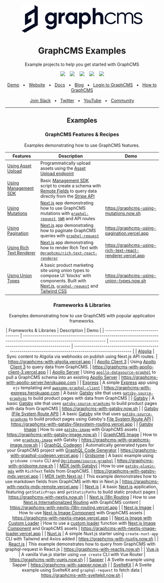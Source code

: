<div align="center">
  <img src="/assets/gcms-logo.svg" alt="GraphCMS" height="90" />
  <br>
  <h1>GraphCMS Examples</h1>
  <p align="center">Example projects to help you get started with GraphCMS</h4></p>
  <img src="https://img.shields.io/npm/v/gatsby" />
  <span>&nbsp;&nbsp;</span>
  <img src="https://img.shields.io/npm/dw/gatsby-source-graphcms" />
  <span>&nbsp;&nbsp;</span>
  <img src="https://img.shields.io/bundlephobia/min/react" />
  <span>&nbsp;&nbsp;</span>
  <img src="https://img.shields.io/npm/l/gatsby-source-graphcms" />
  <span>&nbsp;&nbsp;</span>
  <img src="https://img.shields.io/github/contributors/graphcms/gatsby-source-graphcms" />
  <br>
  <br>
  <a href="https://www.graphcms.com/">Demo</a>
  <span>&nbsp;&nbsp;•&nbsp;&nbsp;</span>
  <a href="https://www.graphcms.com/">Website</a>
  <span>&nbsp;&nbsp;•&nbsp;&nbsp;</span>
  <a href="https://www.graphcms.com/docs/">Docs</a>
  <span>&nbsp;&nbsp;•&nbsp;&nbsp;</span>
  <a href="https://www.graphcms.com/blog">Blog</a>
  <span>&nbsp;&nbsp;•&nbsp;&nbsp;</span>
  <a href="https://app.graphcms.com/">Login to GraphCMS</a>
  <span>&nbsp;&nbsp;•&nbsp;&nbsp;</span>
  <a href="https://www.graphcms.com">How to GraphCMS</a>
  <br>
  <br>
  <a href="https://www.graphcms.com/blog">Join Slack</a>
  <span>&nbsp;&nbsp;•&nbsp;&nbsp;</span>
  <a href="https://graphcms.com/community/">Twitter</a>
  <span>&nbsp;&nbsp;•&nbsp;&nbsp;</span>
  <a href="https://www.graphcms.com">YouTube</a>
  <span>&nbsp;&nbsp;•&nbsp;&nbsp;</span>
  <a href="https://graphcms.com/community/">Community</a>
  <br>
  <hr>

## Examples

### GraphCMS Features & Recipes

Examples demonstrating how to use GraphCMS features.

| Features                   | Description                                                                                                                                           | Demo                                                       |
| -------------------------- | ----------------------------------------------------------------------------------------------------------------------------------------------------- | ---------------------------------------------------------- |
| [Using Asset Upload]       | Programmatically upload assets using the [Asset Upload endpoint]                                                                                      |                                                            |
| [Using Management SDK]     | Basic [Management SDK] script to create a schema with [Remote Fields] to query data directly from the [Stripe API]                                    |                                                            |
| [Using Mutations]          | [Next.js] app demonstrating how to use GraphCMS mutations with [`graphql-request`], [`SWR`] and API routes                                            | https://graphcms-using-mutations.now.sh                    |
| [Using Pagination]         | [Next.js] app demonstrating how to paginate GraphCMS queries with [`graphql-request`]                                                                 | https://graphcms-using-pagination.vercel.app               |
| [Using Rich Text Renderer] | [Next.js] app demonstrating how to render Rich Text with [`@graphcms/rich-text-react-renderer`]                                                       | https://graphcms-using-rich-text-react-renderer.vercel.app |
| [Using Union Types]        | A basic product marketing site using union types to compose UI 'blocks' with components. Built with [Next.js], [`graphql-request`] and [Tailwind CSS] | https://graphcms-using-union-types.now.sh                  |

### Frameworks & Libraries

Examples demonstrating how to use GraphCMS with popular application
frameworks.

| Frameworks & Libraries             | Description                                                                                                              | Demo                                                       |
| ---------------------------------- | ------------------------------------------------------------------------------------------------------------------------ | ---------------------------------------------------------- | --------------------------------------------------------------------------------------------------------- |
| [Algolia]                          | Sync content to Algolia via webhooks on publish using Next.js API routes.                                                | https://graphcms-with-algolia.vercel.app                   |
| [Apollo Client 3][1]               | Using [Apollo Client 3] to query data from GraphCMS.                                                                     | https://graphcms-with-apollo-client-3.vercel.app           |
| [Apollo Server]                    | Using [`apollo-datasource-graphql`] to pull a GraphCMS schema into an existing [Apollo Server][2]                        | https://graphcms-with-apollo-server.herokuapp.com          |
| [Express][3]                       | A simple [Express] app using `ejs` templating and [`awesome-graphql-client`]                                             | https://graphcms-with-express.herokuapp.com                | A basic [Gatsby] site that uses [`gatsby-source-graphcms`] to build product pages with data from GraphCMS |
| [Gatsby][4]                        | A basic [Gatsby] site that uses [`gatsby-source-graphcms`] to build product pages with data from GraphCMS                | https://graphcms-with-gatsby.now.sh                        |
| [Gatsby (File System Route API)]   | A basic [Gatsby] site that uses [`gatsby-source-graphcms`] to build product pages using Gatsby's [File System Route API] | https://graphcms-with-gatsby-filesystem-routing.vercel.app |
| [Gatsby Image]                     | How to use [`gatsby-image`] with GraphCMS assets                                                                         | https://graphcms-with-gatsby-image.now.sh                  |
| [GraphCMS Image]                   | How to use [`graphcms-image`] with Gatsby                                                                                | https://graphcms-with-graphcms-image.now.sh                |
| [GraphQL Codegen]                  | Automatically generated types for your GraphCMS project with [GraphQL Code Generator]                                    | https://graphcms-with-graphql-codegen.vercel.app           |
| [Gridsome]                         | A basic example using `gridsome create` CLI and [`@gridsome/source-graphql`]                                             | https://graphcms-with-gridsome.now.sh                      |
| [MDX (with Gatsby)]                | How to use [`gatsby-plugin-mdx`] with `RichText` fields from GraphCMS.                                                   | https://graphcms-with-gatsby-mdx.vercel.app                |
| [MDX (with Next.js)]               | This example demonstrates how to use markdown fields from GraphCMS with `MDX` in Next.js                                 | https://graphcms-with-nextjs-mdx-remote.vercel.app         |
| [Next.js][5]                       | A basic [Next.js] application, featuring `getStaticProps` and `getStaticPaths` to build static product pages             | https://graphcms-with-nextjs.now.sh                        |
| [Next.js i18n Routing]             | How to use [Next.js Internationalized Routing] with GraphCMS content                                                     | https://graphcms-with-nextjs-i18n-routing.vercel.app       |
| [Next.js Image]                    | How to use [Next.js Image Component] with GraphCMS assets                                                                | https://graphcms-with-nextjs-image.vercel.app              |
| [Next.js Image with Custom Loader] | How to use a [custom loader] function with [Next.js Image Component] and GraphCMS assets                                 | https://graphcms-with-nextjs-image-loader.vercel.app       |
| [Nuxt.js]                          | A simple Nuxt.js starter using `create-nuxt-app` CLI with Tailwind and Axios added                                       | https://graphcms-with-nuxtjs.now.sh                        |
| [React.js]                         | This example demonstrates how to query from GraphCMS with graphql-request in React.js                                    | https://graphcms-with-reactjs.now.sh                       |
| [Vue.js]                           | A vanilla Vue.js starter using `vue create` CLI with Vue Router                                                          | https://graphcms-with-vuejs.now.sh                         |
| [Sapper]                           | A Svelte example using Sapper                                                                                            | https://graphcms-with-sapper.now.sh                        |
| [SvelteKit]                        | A Svelte example using SvelteKit and `graphql-request` to fetch data                                                     | https://graphcms-with-sveltekit.now.sh                     |

<!-- Links -->

[join our slack]: https://slack.graphcms.com
[read the docs]: https://graphcms.com/docs
[learn more about graphcms]: https://graphcms.com

<!-- GraphCMS Features & Recipes -->

[using asset upload]: using-asset-upload
[asset upload endpoint]: https://graphcms.com/docs/content-api/assets#uploading-assets
[using management sdk]: using-management-sdk
[management sdk]: https://www.npmjs.com/package/@graphcms/management
[remote fields]: https://graphcms.com/docs/schema/field-types#remote
[stripe api]: https://stripe.com/docs/api
[using mutations]: using-mutations
[next.js]: https://nextjs.org
[`graphql-request`]: https://github.com/prisma-labs/graphql-request
[`swr`]: https://github.com/zeit/swr
[using pagination]: using-pagintion
[using rich text renderer]: using-rich-text-react-renderer
[`@graphcms/rich-text-react-renderer`]: https://npmjs.com/package/@graphcms/rich-text-react-renderer
[using union types]: using-union-types
[tailwind css]: https://tailwindcss.com

<!-- Frameworks & Libraries -->

[algolia]: with-algolia
[1]: with-apollo-client-3
[apollo client 3]: https://www.apollographql.com/docs/react
[apollo server]: with-apollo-server
[`apollo-datasource-graphql`]: https://github.com/poetic/apollo-datasource-graphql
[2]: https://www.apollographql.com/docs/apollo-server/
[3]: with-express
[express]: https://expressjs.com/
[`awesome-graphql-client`]: https://github.com/lynxtaa/awesome-graphql-client
[4]: with-gatsby
[gatsby]: https://www.gatsbyjs.org/
[`gatsby-source-graphcms`]: https://github.com/GraphCMS/gatsby-source-graphcms
[gatsby (file system route api)]: with-gatsby-filesystem-routing
[file system route api]: https://www.gatsbyjs.com/docs/file-system-page-creation
[gatsby image]: with-gatsby-image
[`gatsby-image`]: https://www.gatsbyjs.org/packages/gatsby-image/
[graphcms image]: with-graphcms-image
[`graphcms-image`]: https://github.com/GraphCMS/graphcms-image
[graphql codegen]: with-graphql-codegen
[graphql code generator]: https://graphql-code-generator.com/docs/getting-started/index
[gridsome]: with-gridsome
[`@gridsome/source-graphql`]: https://www.npmjs.com/package/@gridsome/source-graphql
[mdx (with gatsby)]: with-gatsby-mdx
[`gatsby-plugin-mdx`]: https://www.gatsbyjs.com/plugins/gatsby-plugin-mdx
[mdx (with next.js)]: with-nextjs-mdx-remote
[5]: with-nextjs
[next.js i18n routing]: with-nextjs-i18n-routing
[next.js internationalized routing]: https://nextjs.org/docs/advanced-features/i18n-routing
[next.js image]: with-nextjs-image
[next.js image component]: https://nextjs.org/docs/api-reference/next/image
[next.js image with custom loader]: with-nextjs-image-loader
[custom loader]: https://nextjs.org/docs/api-reference/next/image#loader
[nuxt.js]: with-nuxtjs
[react.js]: with-reactjs
[vue.js]: with-vuejs
[sapper]: with-sapper
[sveltekit]: with-sveltekit
